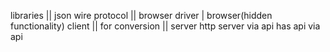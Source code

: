libraries || json wire protocol || browser driver | browser(hidden functionality)
  client  ||   for conversion   ||      server           http server
        via api     has api    via api
